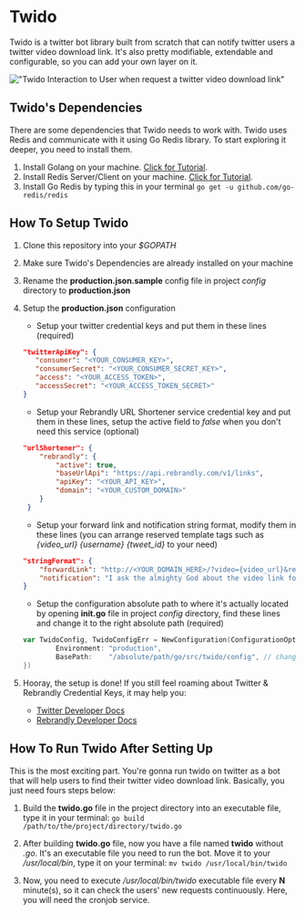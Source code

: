 # Twido
Twido is a twitter bot library built from scratch that can notify twitter users a twitter video download link. It's also pretty modifiable, extendable and configurable, so you can add your own layer on it.

!["Twido Interaction to User when request a twitter video download link"](https://lh3.googleusercontent.com/-IrhrDWM8iJx8tb9mU867QEaXUK7oZAQ_nwPUNl2oyvphmXMaXUIebSfH6KbYQn5Ho1jfUwaBDvW)

## **Twido's Dependencies**
There are some dependencies that Twido needs to work with. Twido uses Redis and communicate with it using Go Redis library. To start exploring it deeper, you need to install them.

 1. Install Golang on your machine. [Click for Tutorial](https://golang.org/doc/install).
 2. Install Redis Server/Client on your machine. [Click for Tutorial](https://www.digitalocean.com/community/tutorials/how-to-install-and-secure-redis-on-ubuntu-18-04).
 3. Install Go Redis by typing this in your terminal ``go get -u github.com/go-redis/redis``

## **How To Setup Twido**

 1. Clone this repository into your *$GOPATH*
 2. Make sure Twido's Dependencies are already installed on your machine
 3. Rename the **production.json.sample** config file in project *config* directory to **production.json**
 4. Setup the **production.json** configuration
 
	 - Setup your twitter credential keys and put them in these lines (required)
	 
	 ```json
	 "twitterApiKey": {
        "consumer": "<YOUR_CONSUMER_KEY>",
        "consumerSecret": "<YOUR_CONSUMER_SECRET_KEY>",
        "access": "<YOUR_ACCESS_TOKEN>",
        "accessSecret": "<YOUR_ACCESS_TOKEN_SECRET>"
    }
    ```
    - Setup your Rebrandly URL Shortener service credential key and put them in these lines, setup the active field to *false* when you don't need this service (optional)
    
    ```json
    "urlShortener": {
        "rebrandly": {
            "active": true,
            "baseUrlApi": "https://api.rebrandly.com/v1/links",
            "apiKey": "<YOUR_API_KEY>",
            "domain": "<YOUR_CUSTOM_DOMAIN>"
        }
     }
    ```
    - Setup your forward link and notification string format, modify them in these lines (you can arrange reserved template tags such as *{video_url} {username} {tweet_id}* to your need)
    
    ```json
    "stringFormat": {
        "forwardLink": "http://<YOUR_DOMAIN_HERE>/?video={video_url}&requested_by={username}&tweet_id={tweet_id}",
        "notification": "I ask the almighty God about the video link for you and it's accessible on: {video_url} \n\n-Don't hesitate to come back buddy, @{username}"
    }
    ```
    - Setup the configuration absolute path to where it's actually located by opening **init.go** file in project *config* directory, find these lines and change it to the right absolute path (required)
    ```go
    var TwidoConfig, TwidoConfigErr = NewConfiguration(ConfigurationOption{
		    Environment: "production",
		    BasePath: 	 "/absolute/path/go/src/twido/config", // change it to yours
	})
    ```
5. Hooray, the setup is done! If you still feel roaming about Twitter & Rebrandly Credential Keys, it may help you:
	- [Twitter Developer Docs](https://developer.twitter.com/en.html)
	- [Rebrandly Developer Docs](https://developers.rebrandly.com/docs/get-started)

## **How To Run Twido After Setting Up**
This is the most exciting part. You're gonna run twido on twitter as a bot that will help users to find their twitter video download link. Basically, you just need fours steps below:
1. Build the **twido.go** file in the project directory into an executable file, type it in your terminal:
``go build /path/to/the/project/directory/twido.go``

2. After building **twido.go** file, now you have a file named **twido** without *.go*. It's an executable file you need to run the bot. Move it to your */usr/local/bin*, type it on your terminal:
``mv twido /usr/local/bin/twido``

3. Now, you need to execute */usr/local/bin/twido* executable file every **N** minute(s), so it can check the users' new requests continuously. Here, you will need the cronjob service.
